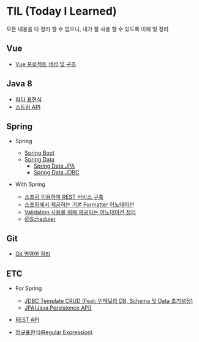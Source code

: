 # TIL (Today I Learned)
모든 내용을 다 정리 할 수 없으니, 내가 잘 사용 할 수 있도록 이해 및 정리

## Vue
+ [Vue 프로젝트 생성 및 구조](vue/vue-프로젝트-생성-및-구조.md)

## Java 8
+ [람다 표현식](java8/람다-표현식.md)
+ [스트림 API](java8/스트림-API.md)

## Spring
+ Spring
	+ [Spring Boot](spring/springBoot.md)
	+ [Spring Data](spring/springData.md)
		+ [Spring Data JPA](spring/springData/springDataJPA.md)
		+ [Spring Data JDBC](spring/springData/springDataJdbc.md)

+ With Spring
	+ [스프링 이용하여 REST 서비스 구축](withSpring/스프링-이용하여-REST-서비스-구축.md)
	+ [스프링에서 제공하는 기본 Formatter 어노테이션](withSpring/스프링에서-제공하는-기본-Formatter-어노테이션.md)
	+ [Validation 사용를 위해 제공되는 어노테이션 정리](withSpring/Validation-사용을-위해-제공되는-어노테이션-정리.md)
	+ [@Scheduler](withSpring/@Scheduler.md)

## Git
+ [Git 명령어 정리](git/git.md)

## ETC
+ For Spring
	+ [JDBC Template CRUD (Feat: 인메모리 DB, Schema 및 Data 초기설정)](etc/JDBC-Template-CRUD(Feat-인메모리-DB-Schema-및-Data-초기설정).md)
	+ [JPA(Java Persistence API)](etc/JPA.md)

+ [REST API](etc/restApi.md)
+ [정규표현식(Regular Expression)](etc/patternMatching.md)
